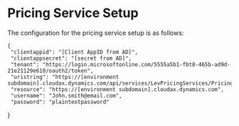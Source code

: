 ﻿

# Pricing Service Setup
The configuration for the pricing service setup is as follows:  


    {
     "clientappid": "[Client AppID from AD]",
     "clientappsecret": "[secret from AD]",
     "tenant": "https://login.microsoftonline.com/5555a5b1-fbt8-465b-ad9d-21e21129e610/oauth2/token",
     "uristring": "https://[environment subdomain].cloudax.dynamics.com/api/services/LevPricingServices/PricingService/getPricing",
     "resource": "https://[environment subdomain].cloudax.dynamics.com",
     "username": "John.smith@email.com",
     "password": "plaintextpassword"
}
